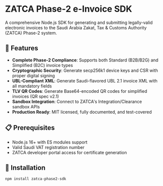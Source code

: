# ZATCA Phase-2 e-Invoice SDK

A comprehensive Node.js SDK for generating and submitting legally-valid electronic invoices to the Saudi Arabia Zakat, Tax & Customs Authority (ZATCA) Phase-2 system.

## 🚀 Features

- **Complete Phase-2 Compliance**: Supports both Standard (B2B/B2G) and Simplified (B2C) invoice types
- **Cryptographic Security**: Generate secp256k1 device keys and CSR with proper digital signing
- **UBL-Compliant XML**: Generate Saudi-flavored UBL 2.1 invoice XML with all mandatory fields
- **TLV QR Codes**: Generate Base64-encoded QR codes for simplified invoices (QR spec v2.1)
- **Sandbox Integration**: Connect to ZATCA's Integration/Clearance sandbox APIs
- **Production Ready**: MIT licensed, fully documented, and test-covered

## 📋 Prerequisites

- Node.js 16+ with ES modules support
- Valid Saudi VAT registration number
- ZATCA developer portal access for certificate generation

## 🔧 Installation

```bash
npm install zatca-phase2-sdk
